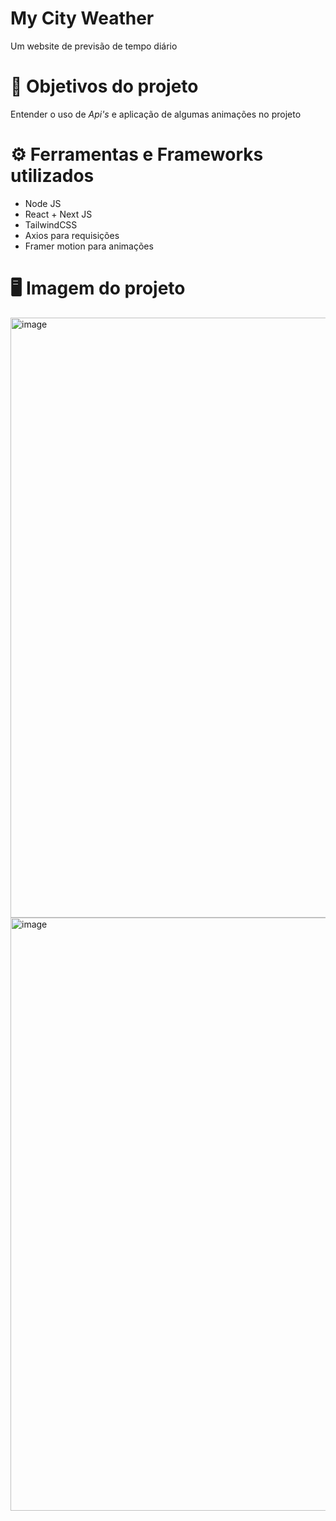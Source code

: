 # My City Weather 
Um website de previsão de tempo diário

# 🧠 Objetivos do projeto
Entender o uso de *Api's* e aplicação de algumas animações no projeto

# ⚙️ Ferramentas e Frameworks utilizados 
- Node JS
- React + Next JS
- TailwindCSS
- Axios para requisições
- Framer motion para animações
# 🖥️ Imagem do projeto
<img width="960" alt="image" src="https://github.com/JonatasMSS/My-City-Weather/assets/74430293/04b84164-6108-42cd-968f-77c770d3be21">
<img width="949" alt="image" src="https://github.com/JonatasMSS/My-City-Weather/assets/74430293/b238cb14-1718-4165-a154-76c12fe8d282">
